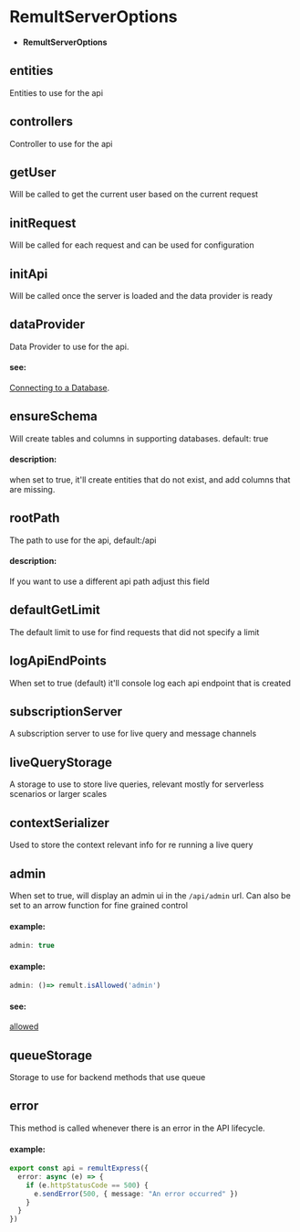 # RemultServerOptions
* **RemultServerOptions**
## entities
Entities to use for the api
## controllers
Controller to use for the api
## getUser
Will be called to get the current user based on the current request
## initRequest
Will be called for each request and can be used for configuration
## initApi
Will be called once the server is loaded and the data provider is ready
## dataProvider
Data Provider to use for the api.


#### see:
[Connecting to a Database](https://remult.dev/docs/databases.html).
## ensureSchema
Will create tables and columns in supporting databases. default: true


#### description:
when set to true, it'll create entities that do not exist, and add columns that are missing.
## rootPath
The path to use for the api, default:/api


#### description:
If you want to use a different api path adjust this field
## defaultGetLimit
The default limit to use for find requests that did not specify a limit
## logApiEndPoints
When set to true (default) it'll console log each api endpoint that is created
## subscriptionServer
A subscription server to use for live query and message channels
## liveQueryStorage
A storage to use to store live queries, relevant mostly for serverless scenarios or larger scales
## contextSerializer
Used to store the context relevant info for re running a live query
## admin
When set to true, will display an admin ui in the `/api/admin` url.
Can also be set to an arrow function for fine grained control


#### example:
```ts
admin: true
```


#### example:
```ts
admin: ()=> remult.isAllowed('admin')
```


#### see:
[allowed](http://remult.dev/docs/allowed.html)
## queueStorage
Storage to use for backend methods that use queue
## error
This method is called whenever there is an error in the API lifecycle.


#### example:
```ts
export const api = remultExpress({
  error: async (e) => {
    if (e.httpStatusCode == 500) {
      e.sendError(500, { message: "An error occurred" })
    }
  }
})
```
